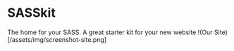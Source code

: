 # SASSkit
The home for your SASS. A great starter kit for your new website
!(Our Site)[/assets/img/screenshot-site.png]
